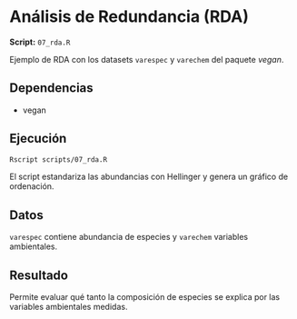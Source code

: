 # Análisis de Redundancia (RDA)

**Script:** `07_rda.R`

Ejemplo de RDA con los datasets `varespec` y `varechem` del paquete *vegan*.

## Dependencias
- vegan

## Ejecución
```bash
Rscript scripts/07_rda.R
```
El script estandariza las abundancias con Hellinger y genera un gráfico de ordenación.

## Datos
`varespec` contiene abundancia de especies y `varechem` variables ambientales.

## Resultado
Permite evaluar qué tanto la composición de especies se explica por las variables ambientales medidas.
